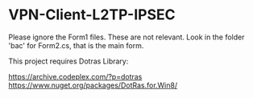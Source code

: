# VPN-Client-L2TP-IPSEC

Please ignore the Form1 files. These are not relevant. Look in the folder 'bac' for Form2.cs, that is the main form.

This project requires Dotras Library:

https://archive.codeplex.com/?p=dotras
https://www.nuget.org/packages/DotRas.for.Win8/
